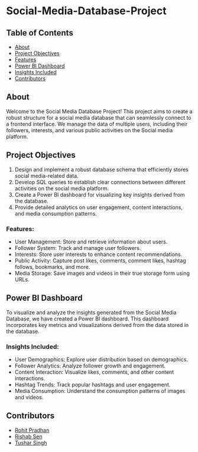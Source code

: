 # Social-Media-Database-Project


## Table of Contents
- [About](#about)
- [Project Objectives](#project-objectives)
- [Features](#features)
- [Power BI Dashboard](#power-bi-dashboard)
- [Insights Included](#insights-included)
- [Contributors](#contributors)


## About

Welcome to the Social Media Database Project! This project aims to create a robust structure for a social media database that can seamlessly connect to a frontend interface. We manage the data of multiple users, including their followers, interests, and various public activities on the Social media platform.


## Project Objectives

1. Design and implement a robust database schema that efficiently stores social media-related data.
2. Develop SQL queries to establish clear connections between different activities on the social media platform.
3. Create a Power BI dashboard for visualizing key insights derived from the database.
4. Provide detailed analytics on user engagement, content interactions, and media consumption patterns.

### Features:

- User Management: Store and retrieve information about users.
- Follower System: Track and manage user followers.
- Interests: Store user interests to enhance content recommendations.
- Public Activity: Capture post likes, comments, comment likes, hashtag follows, bookmarks, and more.
- Media Storage: Save images and videos in their true storage form using URLs.

## Power BI Dashboard

To visualize and analyze the insights generated from the Social Media Database, we have created a Power BI dashboard. This dashboard incorporates key metrics and visualizations derived from the data stored in the database.

### Insights Included:

- User Demographics: Explore user distribution based on demographics.
- Follower Analytics: Analyze follower growth and engagement.
- Content Interaction: Visualize likes, comments, and other content interactions.
- Hashtag Trends: Track popular hashtags and user engagement.
- Media Consumption: Understand the consumption patterns of images and videos.

## Contributors
- <a href="https://github.com/Rohit734"> Rohit Pradhan</a>
- <a href="https://github.com/Riku1014"> Rishab Sen</a>
- <a href="https://github.com/tushii2000"> Tushar Singh</a>
